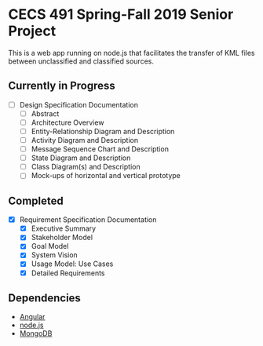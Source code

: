 # CECS 491 Spring-Fall 2019 Senior Project

This is a web app running on node.js that facilitates the transfer of KML files between unclassified and classified sources.

## Currently in Progress
- [ ] Design Specification Documentation
    - [ ] Abstract
    - [ ] Architecture Overview
    - [ ] Entity-Relationship Diagram and Description
    - [ ] Activity Diagram and Description
    - [ ] Message Sequence Chart and Description
    - [ ] State Diagram and Description
    - [ ] Class Diagram(s) and Description
    - [ ] Mock-ups of horizontal and vertical prototype

## Completed
- [x] Requirement Specification Documentation
  - [x] Executive Summary
  - [x] Stakeholder Model
  - [x] Goal Model
  - [x] System Vision
  - [x] Usage Model: Use Cases
  - [x] Detailed Requirements

## Dependencies

* [Angular](https://angular.io/)
* [node.js](https://nodejs.org/en/)
* [MongoDB](https://www.mongodb.com/)
